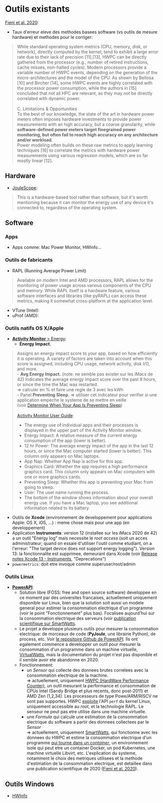 # Outils existants
[Fieni et al. 2020](https://arxiv.org/abs/2001.02505):<br>
- Taux d'erreur eleve des methodes basees software (vs outils de mesure hardware) et methodes pour le corriger:
>While standard operating system metrics (CPU, memory, disk, or network), directly computed by the kernel, tend to exhibit a large error rate due to their lack of precision [11],[13], HWPC can be directly gathered from the processor (e.g., number of retired instructions, cache misses, non-halted cycles). Modern processors provide a variable number of HWPC events, depending on the generation of the micro-architectures and the model of the CPU. As shown by Bellosa [10] and Bircher [14], some HWPC events are highly correlated with the processor power consumption, while the authors in [15]
concluded that not all HPC are relevant, as they may not be directly correlated with dynamic power.
><br><br>C. Limitations & Opportunities<br>
>To the best of our knowledge, the state of the art in hardware power meters often imposes hardware investments to provide power measurements with an high accuracy, but a coarse granularity, while **software-defined power meters target finegrained power monitoring, but often fail to reach high accuracy on any architecture and/or workload**.
><br>Power modeling often builds on these raw metrics to apply learning techniques [16] to correlate the metrics with hardware power measurements using various regression models, which are so far mostly linear [12]. 


## Hardware
- [JouleScope](https://www.joulescope.com/):
>This is a hardware-based tool rather than software, but it's worth mentioning because it can monitor the energy use of any device it's connected to, regardless of the operating system.

## Software
### Apps
- Apps comme: Mac Power Monitor, HWInfo...

### Outils de fabricants
- RAPL (Running Average Power Limit)
>Available on modern Intel and AMD processors, RAPL allows for the monitoring of power usage across various components of the CPU and memory. While RAPL itself is a hardware feature, various software interfaces and libraries (like pyRAPL) can access these metrics, making it somewhat cross-platform at the application level.
- VTune (Intel):
- uProf (AMD): 

### Outils natifs OS X/Apple
- [**Activity Monitor** > Energy](https://developer.apple.com/library/archive/documentation/Performance/Conceptual/power_efficiency_guidelines_osx/MonitoringEnergyUsage.html):
	- **Energy Impact.**
 >Assigns an energy impact score to your app, based on how efficiently it is operating. A variety of factors are taken into account when this score is assigned, including CPU usage, network activity, disk I/O, and more.<br>
	- **Avg Energy Impact.** (note: ne semble pas exister sur les iMacs de 42)
>Indicates the average energy impact score over the past 8 hours, or since the time the Mac was restarted.<br>
			=> calculer en % et faire une regle de 3 avec les kWh<br>
	- Panel **Preventing Sleep.** => utiliser cet indicateur pour verifier si une application empeche le systeme de se mettre en veille (voir [Determine When Your App Is Preventing Sleep](https://developer.apple.com/library/archive/documentation/Performance/Conceptual/power_efficiency_guidelines_osx/PrioritizeWorkAtTheAppLevel.html#//apple_ref/doc/uid/TP40013929-CH36-SW7))
<br><br>[Activity Monitor User Guide](https://support.apple.com/en-ae/guide/activity-monitor/actmntr43697/mac):
>- The energy use of individual apps and their processes is displayed in the upper part of the Activity Monitor window.<br>
>- Energy Impact: A relative measure of the current energy consumption of the app (lower is better).<br>
>- 12 hr Power: The average energy impact of the app in the last 12 hours, or since the Mac computer started (lower is better). This column only appears on Mac laptops.<br>
>- App Nap: Whether App Nap is active for this app.<br>
>- Graphics Card: Whether the app requires a high performance graphics card. This column only appears on Mac computers with one or more graphics cards.<br>
>- Preventing Sleep: Whether this app is preventing your Mac from going to sleep.<br>
>- User: The user name running the process.<br>
>- The bottom of the window shows information about your overall energy use. If you have a Mac laptop, you see additional information related to its battery.


- Outils de **Xcode** (environnement de developpement pour applications Apple: OS X, iOS, ...) : meme chose mais pour une app (en developpement)
- Application **Instruments**: version 12 (installee sur les iMacs 2020 de 42) a un outil "Energy log" mais necessite le *root access* (soit un acces administrateur; quand on essaie d'utiliser l'outil comme etudiant, on a l'erreur: "The target device does not support energy logging"). Version 13: la fonctionnalite est supprimee, demeurant dans Xcode (voir [Release notes Xcode 13 - Instruments](https://developer.apple.com/documentation/xcode-release-notes/xcode-13-release-notes#Instruments), "Deprecations")
- `powermetrics`: doit etre invoque comme superuser/root/admin

### Outils Linux
-  **[PowerAPI]([url](https://powerapi.org/reference/overview/))**:
	- Solution libre (FOSS: free and open source software) developpee en ce moment par des universites francaises, actuellement uniquement disponible sur Linux, bien que la solution soit aussi un modele general pour estimer la consommation electrique d'un programme (voir le point "Fonctionnement" plus bas). Focalisee aujourd'hui sur la consommation electrique des serveurs (voir [publication scientifique sur SmartWatts](https://arxiv.org/abs/2001.02505).
	- Le projet a developpe plusieurs outils pour mesurer la consommation electrique: de morceaux de code (**PyJoule**, une librairie Python),  de process, etc. Voir [le repositoire Github de PowerAPI](https://github.com/orgs/powerapi-ng/repositories?type=all). Ils ont egalement commence a developper un outil pour mesurer la consommation d'un programme dans un machine virtuelle, [VirtualWatts](https://github.com/powerapi-ng/virtualwatts-formula), mais la documentation du projet n'est pas disponible et il semble avoir ete abandonne en 2020.
	- Fonctionnement:
 		- un *Sensor* qui collecte des donnees brutes correlees avec la consommation electrique de la machine.
     <br> => actuellement, uniquement [HWPC (HardWare Performance Counter)](https://powerapi.org/reference/sensors/hwpc-sensor/), un outil mesurant la performance et consommation de CPUs Intel (Sandy Bridge et plus recents, donc post-2011) et AMD Zen (1,2,34). Les processeurs de type Powe/ARM/RISCV ne sont pas supportes. HWPC [exploite](https://github.com/powerapi-ng/hwpc-sensor) l'API `perf` du kernel Linux, uniquement accessible au *root*, et la technologie RAPL. Le senseur ne peut pas etre utilise dans une machine virtuelle.
     	- une *Formula* qui calcule une estimation de la consommation electrique du software a partir des donnees collectees par le *Sensor*
       <br> => actuellement, uniquement [SmartWatts](https://powerapi.org/reference/formulas/smartwatts/), qui fonctionne avec les donnees du HWPC et estime la consommation electrique d'un programme [qui tourne dans un *container*](https://github.com/powerapi-ng/smartwatts-formula), un environnement isole qui peut etre un container Docker, un pod Kubernetes, une machine virtuelle Libvirt, etc. L'explication du systeme, notamment le choix des metriques utilisees et la methode d'estimation de la consommation electrique, est detaillee dans une publication scientifique de 2020 ([Fieni et al. 2020](https://inria.hal.science/hal-02470128)).

## Outils Windows
- [HWInfo](https://www.hwinfo.com/download/)
